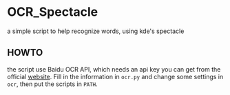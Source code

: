 # OCR_Spectacle
a simple script to help recognize words, using kde's spectacle

## HOWTO

the script use Baidu OCR API, which needs an api key you can get from the official [website](https://cloud.baidu.com/product/ocr/general). Fill in the information in `ocr.py` and change some settings in `ocr`, then put the scripts in `PATH`.
